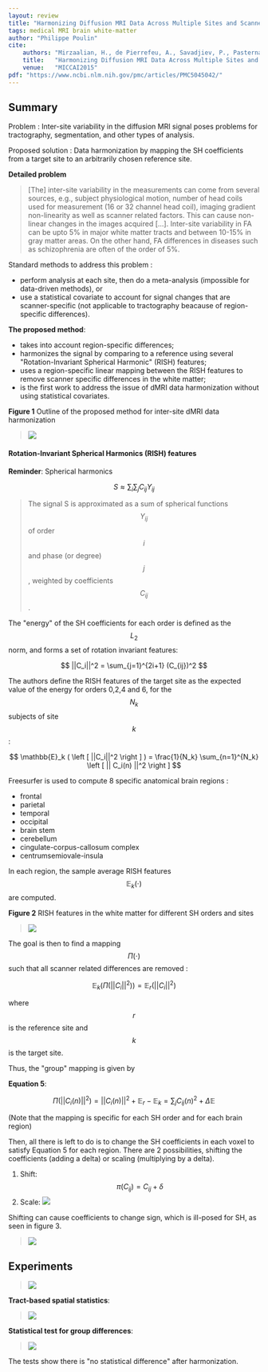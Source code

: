 ```yaml
---
layout: review
title: "Harmonizing Diffusion MRI Data Across Multiple Sites and Scanners"
tags: medical MRI brain white-matter
author: "Philippe Poulin"
cite:
    authors: "Mirzaalian, H., de Pierrefeu, A., Savadjiev, P., Pasternak, O., Bouix, S., Kubicki, M., Westin, C.F., Shenton, M.E. and Rathi, Y."
    title:   "Harmonizing Diffusion MRI Data Across Multiple Sites and Scanners"
    venue:   "MICCAI2015"
pdf: "https://www.ncbi.nlm.nih.gov/pmc/articles/PMC5045042/"
---
```


## Summary

Problem : Inter-site variability in the diffusion MRI signal poses problems for tractography, segmentation, and other types of analysis.

Proposed solution : Data harmonization by mapping the SH coefficients from a target site to an arbitrarily chosen reference site.


**Detailed problem**
> [The] inter-site variability in the measurements can come from several sources, e.g., subject physiological motion, number of head coils used for measurement (16 or 32 channel head coil), imaging gradient non-linearity as well as scanner related factors. This can cause non-linear changes in the images acquired [...]. Inter-site variability in FA can be upto 5% in major white matter tracts and between 10-15% in gray matter areas. On the other hand, FA differences in diseases such as schizophrenia are often of the order of 5%.


Standard methods to address this problem :

- perform analysis at each site, then do a meta-analysis (impossible for data-driven methods), or
- use a statistical covariate to account for signal changes that are scanner-specific (not applicable to tractography beacause of region-specific differences).


**The proposed method**:

- takes into account region-specific differences;
- harmonizes the signal by comparing to a reference using several "Rotation-Invariant Spherical Harmonic" (RISH) features;
- uses a region-specific linear mapping between the RISH features to remove scanner specific differences in the white matter;
- is the first work to address the issue of dMRI data harmonization without using statistical covariates.


**Figure 1** Outline of the proposed method for inter-site dMRI data harmonization
> ![](/medical-imaging/images/dmri-harmonization/figure1.png)


#### Rotation-Invariant Spherical Harmonics (RISH) features

**Reminder**: Spherical harmonics

$$ S \approx \sum_i \sum_j C_{ij} Y_{ij} $$

> The signal S is approximated as a sum of spherical functions $$Y_{ij}$$ of order $$i$$ and phase (or degree) $$j$$, weighted by coefficients $$C_{ij}$$.

The "energy" of the SH coefficients for each order is defined as the $$L_2$$ norm, and forms a set of rotation invariant features:

$$ ||C_i||^2 = \sum_{j=1}^{2i+1} (C_{ij})^2 $$

The authors define the RISH features of the target site as the expected value of the energy for orders 0,2,4 and 6, for the $$N_k$$ subjects of site $$k$$:

$$ \mathbb{E}_k ( \left [ ||C_i||^2 \right ] ) = \frac{1}{N_k} \sum_{n=1}^{N_k} \left [ || C_i(n) ||^2 \right ] $$

Freesurfer is used to compute 8 specific anatomical brain regions :

- frontal
- parietal
- temporal
- occipital
- brain stem
- cerebellum
- cingulate-corpus-callosum complex
- centrumsemiovale-insula


In each region, the sample average RISH features $$\mathbb{E}_k (\cdot)$$ are computed.


**Figure 2** RISH features in the white matter for different SH orders and sites
> ![](/medical-imaging/images/dmri-harmonization/figure2.png)

The goal is then to find a mapping $$\Pi (\cdot)$$ such that all scanner related differences are removed :

$$ \mathbb{E}_k ( \Pi (||C_i||^2) ) = \mathbb{E}_r (||C_i||^2) $$

where $$r$$ is the reference site and $$k$$ is the target site.

Thus, the "group" mapping is given by 

**Equation 5**:

$$ \Pi ( ||C_i(n)||^2) = ||C_i(n)||^2 + \mathbb{E}_r - \mathbb{E}_k = \sum_j C_{ij}(n)^2 + \Delta \mathbb{E} $$

(Note that the mapping is specific for each SH order and for each brain region)

Then, all there is left to do is to change the SH coefficients in each voxel to satisfy Equation 5 for each region.
There are 2 possibilities, shifting the coefficients (adding a delta) or scaling (multiplying by a delta).

1. Shift: $$ \pi(C_{ij}) = C_{ij} + \delta $$
2. Scale: ![](/medical-imaging/images/dmri-harmonization/equation6.png)

Shifting can cause coefficients to change sign, which is ill-posed for SH, as seen in figure 3.

> ![](/medical-imaging/images/dmri-harmonization/figure3.png)


## Experiments

> ![](/medical-imaging/images/dmri-harmonization/table1.png)

**Tract-based spatial statistics**:

> ![](/medical-imaging/images/dmri-harmonization/figure4.png)

**Statistical test for group differences**:

> ![](/medical-imaging/images/dmri-harmonization/table2.png)

The tests show there is "no statistical difference" after harmonization.
